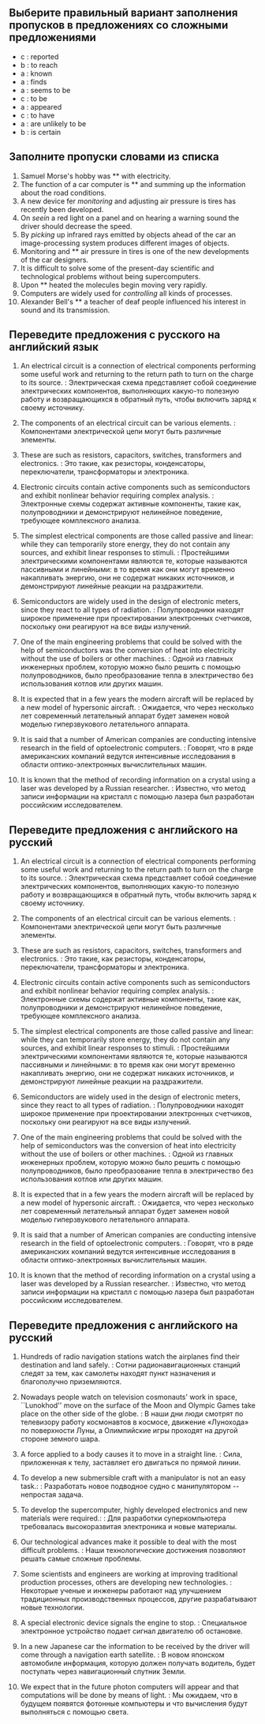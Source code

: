 ## Выберите правильный вариант заполнения пропусков в предложениях со сложными предложениями
- c 
 : reported
- b
  : to reach
- a
  : known
- a
  : finds
- a
  : seems to be
- c
  : to be
- a
  : appeared
- c
  : to have
- a
  : are unlikely to be
- b
  : is certain
## Заполните пропуски словами из списка
1. Samuel Morse's hobby was ** with electricity.
2. The function of a car computer is ** and summing up the information about the road conditions.
3. A new device fer *monitoring* and adjusting air pressure is tires has recently been developed.
4. On *seein* a red light on a panel and on hearing a warning sound the driver should decrease the speed.
5. By *picking* up infrared rays emitted by objects ahead of the car an image-processing system produces different images of objects.
6. Monitoring and ** air pressure in tires is one of the new developments of the car designers.
7. It is difficult to solve some of the present-day scientific and technological problems without being supercomputers.
8. Upon ** heated the molecules begin moving very rapidly.
9. Computers are widely used for *controlling* all kinds of processes.
10. Alexander Bell's ** a teacher of deaf people influenced his interest in sound and its transmission.

## Переведите предложения с русского на английский язык
1. An electrical circuit is a connection of electrical components performing some useful work and returning to the return path to turn on the charge to its source.
: Электрическая схема представляет собой соединение электрических компонентов, выполняющих какую-то полезную работу и возвращающихся в обратный путь, чтобы включить заряд к своему источнику.

2. The components of an electrical circuit can be various elements.
: Компонентами электрической цепи могут быть различные элементы.

3. These are such as resistors, capacitors, switches, transformers and electronics.
: Это такие, как резисторы, конденсаторы, переключатели, трансформаторы и электроника.

4. Electronic circuits contain active components such as semiconductors and exhibit nonlinear behavior requiring complex analysis.
: Электронные схемы содержат активные компоненты, такие как, полупроводники и демонстрируют нелинейное поведение, требующее комплексного анализа.

5. The simplest electrical components are those called passive and linear: while they can temporarily store energy, they do not contain any sources, and exhibit linear responses to stimuli.
: Простейшими электрическими компонентами являются те, которые называются пассивными и линейными: в то время как они могут временно накапливать энергию, они не содержат никаких источников, и демонстрируют линейные реакции на раздражители.

6. Semiconductors are widely used in the design of electronic meters, since they react to all types of radiation.
: Полупроводники находят широкое применение при проектировании электронных счетчиков, поскольку они реагируют на все виды излучений.

7. One of the main engineering problems that could be solved with the help of semiconductors was the conversion of heat into electricity without the use of boilers or other machines.
: Одной из главных инженерных проблем, которую можно было решить с помощью полупроводников, было преобразование тепла в электричество без использования котлов или других машин.

8. It is expected that in a few years the modern aircraft will be replaced by a new model of hypersonic aircraft.
: Ожидается, что через несколько лет современный летательный аппарат будет заменен новой моделью гиперзвукового летательного аппарата.

9. It is said that a number of American companies are conducting intensive research in the field of optoelectronic computers.
: Говорят, что в ряде американских компаний ведутся интенсивные исследования в области оптико-электронных вычислительных машин.

10. It is known that the method of recording information on a crystal using a laser was developed by a Russian researcher.
: Известно, что метод записи информации на кристалл с помощью лазера был разработан российским исследователем.

## Переведите предложения с английского на русский
1. An electrical circuit is a connection of electrical components performing some useful work and returning to the return path to turn on the charge to its source.
: Электрическая схема представляет собой соединение электрических компонентов, выполняющих какую-то полезную работу и возвращающихся в обратный путь, чтобы включить заряд к своему источнику.

2. The components of an electrical circuit can be various elements.
: Компонентами электрической цепи могут быть различные элементы.

3. These are such as resistors, capacitors, switches, transformers and electronics.
: Это такие, как резисторы, конденсаторы, переключатели, трансформаторы и электроника.

4. Electronic circuits contain active components such as semiconductors and exhibit nonlinear behavior requiring complex analysis.
: Электронные схемы содержат активные компоненты, такие как, полупроводники и демонстрируют нелинейное поведение, требующее комплексного анализа.

5. The simplest electrical components are those called passive and linear: while they can temporarily store energy, they do not contain any sources, and exhibit linear responses to stimuli.
: Простейшими электрическими компонентами являются те, которые называются пассивными и линейными: в то время как они могут временно накапливать энергию, они не содержат никаких источников, и демонстрируют линейные реакции на раздражители.

6. Semiconductors are widely used in the design of electronic meters, since they react to all types of radiation.
: Полупроводники находят широкое применение при проектировании электронных счетчиков, поскольку они реагируют на все виды излучений.

7. One of the main engineering problems that could be solved with the help of semiconductors was the conversion of heat into electricity without the use of boilers or other machines.
: Одной из главных инженерных проблем, которую можно было решить с помощью полупроводников, было преобразование тепла в электричество без использования котлов или других машин.

8. It is expected that in a few years the modern aircraft will be replaced by a new model of hypersonic aircraft.
: Ожидается, что через несколько лет современный летательный аппарат будет заменен новой моделью гиперзвукового летательного аппарата.

9. It is said that a number of American companies are conducting intensive research in the field of optoelectronic computers.
: Говорят, что в ряде американских компаний ведутся интенсивные исследования в области оптико-электронных вычислительных машин.

10. It is known that the method of recording information on a crystal using a laser was developed by a Russian researcher.
: Известно, что метод записи информации на кристалл с помощью лазера был разработан российским исследователем.

## Переведите предложения с английского на русский
1. Hundreds of radio navigation stations watch the airplanes find their destination and land safely.
: Сотни радионавигационных станций следят за тем, как самолеты находят пункт назначения и благополучно приземляются.

2. Nowadays people watch on television cosmonauts' work in space, ``Lunokhod'' move on the surface of the Moon and Olympic Games take place on the other side of the globe.
: В  наши дни люди смотрят по телевизору работу космонавтов в космосе, движение «Лунохода» по поверхности Луны, а Олимпийские игры проходят на другой стороне земного шара.

3. A force applied to a body causes it to move in a straight line.
: Сила, приложенная к телу, заставляет его двигаться по прямой линии.

4. To develop a new submersible craft with a manipulator is not an easy task.: 
: Разработать новое подводное судно с манипулятором -- непростая задача.

1. To develop the supercomputer, highly developed electronics and new materials were required.: 
: Для разработки суперкомпьютера требовалась высокоразвитая электроника и новые материалы.

6. Our technological advances make it possible to deal with the most difficult problems.
: Наши технологические достижения позволяют решать самые сложные проблемы.

7. Some scientists and engineers are working at improving traditional production processes, others are developing new technologies.
: Некоторые ученые и инженеры работают над улучшением традиционных производственных процессов, другие разрабатывают новые технологии.

8. A special electronic device signals the engine to stop.
: Специальное электронное устройство подает сигнал двигателю об остановке.

9. In a new Japanese car the information to be received by the driver will come through a navigation earth satellite.
: В новом японском автомобиле информация, которую должен получать водитель, будет поступать через навигационный спутник Земли.

10. We expect that in the future photon computers will appear and that computations will be done by means of light.
: Мы ожидаем, что в будущем появятся фотонные компьютеры и что вычисления будут выполняться с помощью света.